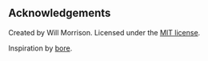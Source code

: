## Acknowledgements

Created by Will Morrison. Licensed under the [MIT license](LICENSE).

Inspiration by [bore](https://github.com/ekzhang/bore).
